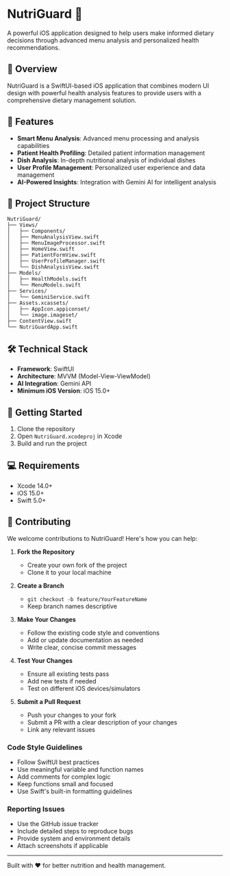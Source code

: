 # NutriGuard 🥗 

A powerful iOS application designed to help users make informed dietary decisions through advanced menu analysis and personalized health recommendations.

## 📱 Overview

NutriGuard is a SwiftUI-based iOS application that combines modern UI design with powerful health analysis features to provide users with a comprehensive dietary management solution.

## 🌟 Features

- **Smart Menu Analysis**: Advanced menu processing and analysis capabilities
- **Patient Health Profiling**: Detailed patient information management
- **Dish Analysis**: In-depth nutritional analysis of individual dishes
- **User Profile Management**: Personalized user experience and data management
- **AI-Powered Insights**: Integration with Gemini AI for intelligent analysis

## 📂 Project Structure

```
NutriGuard/
├── Views/
│   ├── Components/
│   ├── MenuAnalysisView.swift
│   ├── MenuImageProcessor.swift
│   ├── HomeView.swift
│   ├── PatientFormView.swift
│   ├── UserProfileManager.swift
│   └── DishAnalysisView.swift
├── Models/
│   ├── HealthModels.swift
│   └── MenuModels.swift
├── Services/
│   └── GeminiService.swift
├── Assets.xcassets/
│   ├── AppIcon.appiconset/
│   └── image.imageset/
├── ContentView.swift
└── NutriGuardApp.swift
```

## 🛠 Technical Stack

- **Framework**: SwiftUI
- **Architecture**: MVVM (Model-View-ViewModel)
- **AI Integration**: Gemini API
- **Minimum iOS Version**: iOS 15.0+

## 🚀 Getting Started

1. Clone the repository
2. Open `NutriGuard.xcodeproj` in Xcode
3. Build and run the project

## 💻 Requirements

- Xcode 14.0+
- iOS 15.0+
- Swift 5.0+

## 🤝 Contributing

We welcome contributions to NutriGuard! Here's how you can help:

1. **Fork the Repository**
   - Create your own fork of the project
   - Clone it to your local machine

2. **Create a Branch**
   - `git checkout -b feature/YourFeatureName`
   - Keep branch names descriptive

3. **Make Your Changes**
   - Follow the existing code style and conventions
   - Add or update documentation as needed
   - Write clear, concise commit messages

4. **Test Your Changes**
   - Ensure all existing tests pass
   - Add new tests if needed
   - Test on different iOS devices/simulators

5. **Submit a Pull Request**
   - Push your changes to your fork
   - Submit a PR with a clear description of your changes
   - Link any relevant issues

### Code Style Guidelines
- Follow SwiftUI best practices
- Use meaningful variable and function names
- Add comments for complex logic
- Keep functions small and focused
- Use Swift's built-in formatting guidelines

### Reporting Issues
- Use the GitHub issue tracker
- Include detailed steps to reproduce bugs
- Provide system and environment details
- Attach screenshots if applicable

---

Built with ❤️ for better nutrition and health management. 
